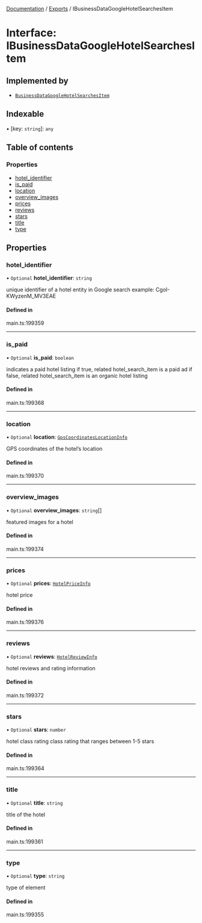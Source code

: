 [Documentation](../README.md) / [Exports](../modules.md) / IBusinessDataGoogleHotelSearchesItem

# Interface: IBusinessDataGoogleHotelSearchesItem

## Implemented by

- [`BusinessDataGoogleHotelSearchesItem`](../classes/BusinessDataGoogleHotelSearchesItem.md)

## Indexable

▪ [key: `string`]: `any`

## Table of contents

### Properties

- [hotel\_identifier](IBusinessDataGoogleHotelSearchesItem.md#hotel_identifier)
- [is\_paid](IBusinessDataGoogleHotelSearchesItem.md#is_paid)
- [location](IBusinessDataGoogleHotelSearchesItem.md#location)
- [overview\_images](IBusinessDataGoogleHotelSearchesItem.md#overview_images)
- [prices](IBusinessDataGoogleHotelSearchesItem.md#prices)
- [reviews](IBusinessDataGoogleHotelSearchesItem.md#reviews)
- [stars](IBusinessDataGoogleHotelSearchesItem.md#stars)
- [title](IBusinessDataGoogleHotelSearchesItem.md#title)
- [type](IBusinessDataGoogleHotelSearchesItem.md#type)

## Properties

### hotel\_identifier

• `Optional` **hotel\_identifier**: `string`

unique identifier of a hotel entity in Google search
example:
CgoI-KWyzenM_MV3EAE

#### Defined in

main.ts:199359

___

### is\_paid

• `Optional` **is\_paid**: `boolean`

indicates a paid hotel listing
if true, related hotel_search_item is a paid ad
if false, related hotel_search_item is an organic hotel listing

#### Defined in

main.ts:199368

___

### location

• `Optional` **location**: [`GpsCoordinatesLocationInfo`](../classes/GpsCoordinatesLocationInfo.md)

GPS coordinates of the hotel’s location

#### Defined in

main.ts:199370

___

### overview\_images

• `Optional` **overview\_images**: `string`[]

featured images for a hotel

#### Defined in

main.ts:199374

___

### prices

• `Optional` **prices**: [`HotelPriceInfo`](../classes/HotelPriceInfo.md)

hotel price

#### Defined in

main.ts:199376

___

### reviews

• `Optional` **reviews**: [`HotelReviewInfo`](../classes/HotelReviewInfo.md)

hotel reviews and rating information

#### Defined in

main.ts:199372

___

### stars

• `Optional` **stars**: `number`

hotel class rating
class rating that ranges between 1-5 stars

#### Defined in

main.ts:199364

___

### title

• `Optional` **title**: `string`

title of the hotel

#### Defined in

main.ts:199361

___

### type

• `Optional` **type**: `string`

type of element

#### Defined in

main.ts:199355
